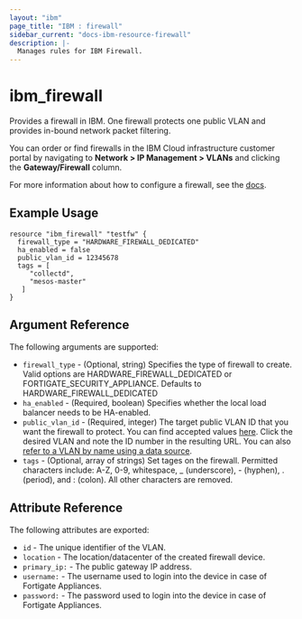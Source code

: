 ```yaml
---
layout: "ibm"
page_title: "IBM : firewall"
sidebar_current: "docs-ibm-resource-firewall"
description: |-
  Manages rules for IBM Firewall.
---
```


# ibm\_firewall

Provides a firewall in IBM. One firewall protects one public VLAN and provides in-bound network packet filtering.

You can order or find firewalls in the IBM Cloud infrastructure customer portal by navigating to **Network > IP Management > VLANs** and clicking the **Gateway/Firewall** column.

For more information about how to configure a firewall, see the [docs](https://knowledgelayer.softlayer.com/procedure/configure-hardware-firewall-dedicated).

## Example Usage

```hcl
resource "ibm_firewall" "testfw" {
  firewall_type = "HARDWARE_FIREWALL_DEDICATED"
  ha_enabled = false
  public_vlan_id = 12345678
  tags = [
     "collectd",
     "mesos-master"
   ]
}
```

## Argument Reference

The following arguments are supported:

* `firewall_type` - (Optional, string) Specifies the type of firewall to create. Valid options are HARDWARE_FIREWALL_DEDICATED or FORTIGATE_SECURITY_APPLIANCE. Defaults to HARDWARE_FIREWALL_DEDICATED
* `ha_enabled` - (Required, boolean) Specifies whether the local load balancer needs to be HA-enabled.
* `public_vlan_id` - (Required, integer) The target public VLAN ID that you want the firewall to protect. You can find accepted values [here](https://control.softlayer.com/network/vlans). Click the desired VLAN and note the ID number in the resulting URL. You can also [refer to a VLAN by name using a data source](../d/network_vlan.html).
* `tags` - (Optional, array of strings) Set tages on the firewall. Permitted characters include: A-Z, 0-9, whitespace, _ (underscore), - (hyphen), . (period), and : (colon). All other characters are removed.

## Attribute Reference

The following attributes are exported:

* `id` - The unique identifier of the VLAN.
* `location` - The location/datacenter of the created firewall device.
* `primary_ip:` - The public gateway IP address.
* `username:` - The username used to login into the device in case of Fortigate Appliances.
* `password:` - The password used to login into the device in case of Fortigate Appliances.